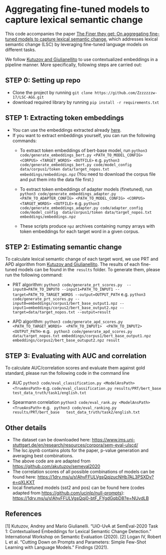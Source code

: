 
# Aggregating fine-tuned models to capture lexical semantic change

This code accompanies the paper [The Finer they get: On aggregating fine-tuned models to capture lexical
semantic change](), which addresses lexical semantic change (LSC) by leveraging fine-tuned language models on different tasks. 

We follow [Kutuzov and Giulianellito](https://arxiv.org/abs/2005.00050) to use contextualized embeddings in a pipeline manner. More specifically, following steps are carried out: 

##  STEP 0: Setting up repo
- Clone the project by running `git clone https://github.com/Zzzzzzzw-17/LSC-AGG.git`
- download required library by running `pip install -r requirements.txt`

##  STEP 1: Extracting token embeddings

- You can use the embeddings extracted already [here](https://1drv.ms/u/s!AhyFFULVgsQqj3dqu4nah3dWWcD6?e=qiQ6Bo).
- If you want to extract embeddings yourself, you can run the following commands: 
    - To extract token embeddings of bert-base model, run `python3 code/generate_embeddings_bert.py <PATH_TO_MODEL_CONFIG> <CORPUS> <TARGET_WORDS> <OUTFILE>` e.g.  `python3 code/generate_embeddings_bert.py code/model_config  data/corpus1/token data/target_nopos.txt  embeddings/embeddings.npz` (You need to download the corpus file and put them into the data file first.)

    - To extract token embeddings of adapter models (finetuned), run `python3 code/generate_embeddings_adapter.py <PATH_TO_ADAPTER_CONFIG> <PATH_TO_MODEL_CONFIG> <CORPUS> <TARGET_WORDS> <OUTFILE>` e.g. `python3 code/generate_embeddings_adapter.py code/adapter_config  code/model_config  data/corpus1/token data/target_nopos.txt  embeddings/embeddings.npz`

    - These scripts produce `npz` archives containing numpy arrays with token embeddings for each target word in a given corpus.

##  STEP 2: Estimating semantic change

To calculate lexical semantic change of each target word, we use PRT and APD algorithm from [Kutuzov and Giulianellito](https://arxiv.org/abs/2005.00050). The results of each fine-tuned models can be found in the` results` folder. To generate them, please run the following command: 
- PRT algorithm: `python3 code/generate_prt_scores.py  --input0=PATH_TO_INPUT0 --input1=PATH_TO_INPUT1 --target=PATH_TO_TARGET_WORDS --output=OUTPUT_PATH` e.g. `python3 code/generate_prt_scores.py --input0=embeddings/corpus1/bert_base_output1.npz --input1=embeddings/corpus2/bert_base_output2.npz --target=data/target_nopos.txt --output=result` 

- APD algorithm: `python3 code/generate_apd_scores.py  <PATH_TO_TARGET_WORDS>  <PATH_TO_INPUT1>  <PATH_TO_INPUT2>  <OUTPUT_PATH>`  e.g. ` python3 code/generate_apd_scores.py data/target_nopos.txt embeddings/corpus1/bert_base_output1.npz embeddings/corpus2/bert_base_outuput2.npz result` 

## STEP 3: Evaluating with AUC and correlation
To calculate AUC/correlation scores and evaluate them against gold standard, please run the following code in the command line 
- AUC `python3 code/eval_classification.py <ModelAnsPath> <TrueAnsPath>` e.g. `code/eval_classification.py results/PRT/bert_base   test_data_truth/task1/english.txt`

- Spearmann correlation `python3 code/eval_rank.py <ModelAnsPath> <TrueAnsPath>` e.g. ` python3 code/eval_ranking.py results/PRT/bert_base   test_data_truth/task2/english.txt`

## Other details
- The dataset can be downloaded here: https://www.ims.uni-stuttgart.de/en/research/resources/corpora/sem-eval-ulscd/
- The lsc.ipynb contains plots for the paper, p-value generation and averaging best combinations.   
- The above code are are adapted from https://github.com/akutuzov/semeval2020
- The correlation scores of all possible combinations of models can be found here: https://1drv.ms/u/s!AhyFFULVgsQqjzucNHb7AL3PSXDv?e=qXLKXT
- local finetuned models (sst2 and pos) can be found here (codes adapted from https://github.com/ucinlp/null-prompts): https://1drv.ms/u/s!AhyFFULVgsQqj0-btF_FYgdGqbD8?e=NUvdLB

## References
[1] Kutuzov, Andrey and Mario Giulianelli. “UiO-UvA at SemEval-2020 Task 1: Contextualised Embeddings for Lexical Semantic Change Detection.” International Workshop on Semantic Evaluation (2020).
[2] Logan IV, Robert L et al. “Cutting Down on Prompts and Parameters: Simple Few-Shot Learning with Language Models.” Findings (2021).

